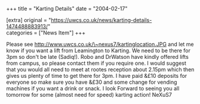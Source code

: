 +++
title = "Karting Details"
date = "2004-02-17"

[extra]
original = "https://uwcs.co.uk/news/karting-details-1474488883913/"    
categories = ["News Item"]
+++

Please see http://www.uwcs.co.uk/\~nexus7/kartinglocation.JPG and let me know if you want a lift from Leamington to Karting. We need to be there for 3pm so don't be late (Sadiq\!). Robo and DrWatson have kindly offered lifts from campus, so please contact them if you require one. I would suggest that you would all need to meet at rootes reception about 2.15pm which then gives us plenty of time to get there for 3pm. I have paid &£10 deposits for everyone so make sure you have &£30 and some change for vending machines if you want a drink or snack. I look Forward to seeing you all tomorrow for some (almost need for speed) karting action\! NeXuS7

